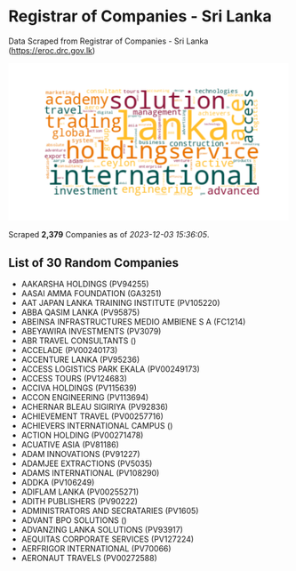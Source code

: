 # Registrar of Companies - Sri Lanka

Data Scraped from Registrar of Companies - Sri Lanka (https://eroc.drc.gov.lk)

![word-cloud](data/word_cloud.png)

Scraped **2,379** Companies as of *2023-12-03 15:36:05*.

## List of 30 Random Companies

* AAKARSHA HOLDINGS (PV94255)
* AASAI AMMA FOUNDATION (GA3251)
* AAT JAPAN LANKA TRAINING INSTITUTE (PV105220)
* ABBA QASIM LANKA (PV95875)
* ABEINSA INFRASTRUCTURES MEDIO AMBIENE S A (FC1214)
* ABEYAWIRA INVESTMENTS (PV3079)
* ABR TRAVEL CONSULTANTS ()
* ACCELADE (PV00240173)
* ACCENTURE LANKA (PV95236)
* ACCESS LOGISTICS PARK EKALA (PV00249173)
* ACCESS TOURS (PV124683)
* ACCIVA HOLDINGS (PV115639)
* ACCON ENGINEERING (PV113694)
* ACHERNAR BLEAU SIGIRIYA (PV92836)
* ACHIEVEMENT TRAVEL (PV00257716)
* ACHIEVERS INTERNATIONAL CAMPUS ()
* ACTION HOLDING (PV00271478)
* ACUATIVE ASIA (PV81186)
* ADAM INNOVATIONS (PV91227)
* ADAMJEE EXTRACTIONS (PV5035)
* ADAMS INTERNATIONAL (PV108290)
* ADDKA (PV106249)
* ADIFLAM LANKA (PV00255271)
* ADITH PUBLISHERS (PV90222)
* ADMINISTRATORS AND SECRATARIES (PV1605)
* ADVANT BPO SOLUTIONS ()
* ADVANZING LANKA SOLUTIONS (PV93917)
* AEQUITAS CORPORATE SERVICES (PV127224)
* AERFRIGOR INTERNATIONAL (PV70066)
* AERONAUT TRAVELS (PV00272588)